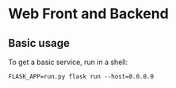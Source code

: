 # Web Front and Backend

## Basic usage

To get a basic service, run in a shell:
```
FLASK_APP=run.py flask run --host=0.0.0.0
```
